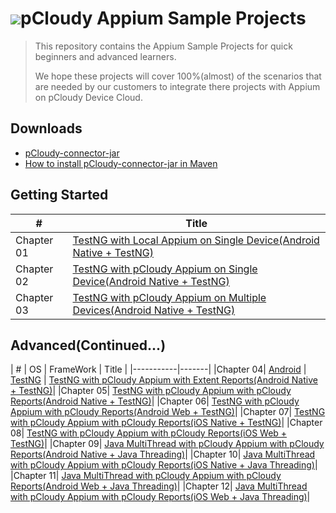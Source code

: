 <h1><img src="https://www.pcloudy.com/wp-content/uploads/2015/11/PCloudy_Logo_0-1.png">pCloudy Appium Sample Projects</h1>


> This repository contains the Appium Sample Projects
> for quick beginners and advanced learners.
> 
> We hope these projects will cover 100%(almost) of the
> scenarios that are needed by our customers to integrate
> there projects with Appium on pCloudy Device Cloud.



## Downloads

* [pCloudy-connector-jar](http://pcloudy-content-distribution.s3.amazonaws.com/index.html?prefix=pCloudy-Connector-Jars/v11/java/)
* [How to install pCloudy-connector-jar in Maven](http://pcloudy-content-distribution.s3.amazonaws.com/pCloudy-Connector-Jars/v11/java/How%20to%20Install%20pCloudy-java-connector.jar%20in%20Maven.txt)

## Getting Started

| #   | Title |
|-----------|-------|
|Chapter 01  |[TestNG with Local Appium on Single Device(Android Native + TestNG)](/Getting%20Started/Chapter%2001-%20TestNG%20with%20Local%20Appium%20on%20Single%20Device(Android%20Native%20%2B%20TestNG))|
|Chapter 02  |[TestNG with pCloudy Appium on Single Device(Android Native + TestNG)](/Getting%20Started/Chapter%2002-%20TestNG%20with%20pCloudy%20Appium%20on%20Single%20Device(Android%20Native%20%2B%20TestNG)) |
|Chapter 03  |[TestNG with pCloudy Appium on Multiple Devices(Android Native + TestNG)](/Getting%20Started/Chapter%2003-%20TestNG%20with%20pCloudy%20Appium%20on%20Multiple%20Devices(Android%20Native%20%2B%20TestNG)) |


## Advanced(Continued...)
| #   | OS | FrameWork | Title |
|-----------|-------|
|Chapter 04| [Android](/images/android.png) | [TestNG](/images/testng.png)  | [TestNG with pCloudy Appium with Extent Reports(Android Native + TestNG)](/Advanced(Continued...)/Chapter%2004-%20TestNG%20with%20pCloudy%20Appium%20with%20Extent%20Reports(Android%20Native%20%2B%20TestNG)#chapter-04--testng-with-pcloudy-appium-with-extent-reportsandroid-native--testng)|
|Chapter 05| [TestNG with pCloudy Appium with pCloudy Reports(Android Native + TestNG)](/Advanced(Continued...)/Chapter%2005-%20TestNG%20with%20pCloudy%20Appium%20with%20pCloudy%20Reports(Android%20Native%20%2B%20TestNG)#chapter-05--testng-with-pcloudy-appium-with-pcloudy-reportsandroid-native--testng)|
|Chapter 06| [TestNG with pCloudy Appium with pCloudy Reports(Android Web + TestNG)](/Advanced(Continued...)/Chapter%2006-%20TestNG%20with%20pCloudy%20Appium%20with%20pCloudy%20Reports(Android%20Web%20%2B%20TestNG)#chapter-06--testng-with-pcloudy-appium-with-pcloudy-reportsandroid-web--testng)|
|Chapter 07| [TestNG with pCloudy Appium with pCloudy Reports(iOS Native + TestNG)](/Advanced(Continued...)/Chapter%2007-%20TestNG%20with%20pCloudy%20Appium%20with%20pCloudy%20Reports(iOS%20Native%20%2B%20TestNG)#chapter-07--testng-with-pcloudy-appium-with-pcloudy-reportsios-native--testng)|
|Chapter 08| [TestNG with pCloudy Appium with pCloudy Reports(iOS Web + TestNG)](/Advanced(Continued...)/Chapter%2008-%20TestNG%20with%20pCloudy%20Appium%20with%20pCloudy%20Reports(iOS%20Web%20%2B%20TestNG)#chapter-08--testng-with-pcloudy-appium-with-pcloudy-reportsios-web--testng)|
|Chapter 09| [Java MultiThread with pCloudy Appium with pCloudy Reports(Android Native + Java Threading)](/Advanced(Continued...)/Chapter%2009-%20Java%20MultiThread%20with%20pCloudy%20Appium%20with%20pCloudy%20Reports(Android%20Native%20%2B%20Java%20Threading)#chapter-9--java-multithread-with-pcloudy-appium-with-pcloudy-reportsandroid-native--java-threading)|
|Chapter 10| [Java MultiThread with pCloudy Appium with pCloudy Reports(iOS Native + Java Threading)](/Advanced(Continued...)/Chapter%2010-%20Java%20MultiThread%20with%20pCloudy%20Appium%20with%20pCloudy%20Reports(iOS%20Native%20%2B%20Java%20Threading)#chapter-10--java-multithread-with-pcloudy-appium-with-pcloudy-reportsios-native--java-threading)|
|Chapter 11| [Java MultiThread with pCloudy Appium with pCloudy Reports(Android Web + Java Threading)](/Advanced(Continued...)/Chapter%2011-%20Java%20MultiThread%20with%20pCloudy%20Appium%20with%20pCloudy%20Reports(Android%20Web%20%2B%20Java%20Threading)#chapter-11--java-multithread-with-pcloudy-appium-with-pcloudy-reportsandroid-web--java-threading)|
|Chapter 12| [Java MultiThread with pCloudy Appium with pCloudy Reports(iOS Web + Java Threading)](/Advanced(Continued...)/Chapter%2012-%20Java%20MultiThread%20with%20pCloudy%20Appium%20with%20pCloudy%20Reports(iOS%20Web%20%2B%20Java%20Threading)#chapter-12--java-multithread-with-pcloudy-appium-with-pcloudy-reportsios-web--java-threading)|
